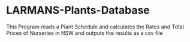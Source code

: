 # LARMANS-Plants-Database
This Program reads a Plant Schedule and calculates the Rates and Total Prices of Nurseries in NSW and outputs the results as a csv file
